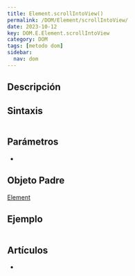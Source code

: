 ```yaml
---
title: Element.scrollIntoView()
permalink: /DOM/Element/scrollIntoView/
date: 2023-10-12
key: DOM.E.Element.scrollIntoView
category: DOM
tags: [metodo dom]
sidebar:
  nav: dom
---
```


## Descripción


## Sintaxis


```javascript

```


## Parámetros

- 

## Objeto Padre


[Element](https://www.w3api.com/DOM/Element/)


## Ejemplo


```javascript

```


## Artículos

- 
